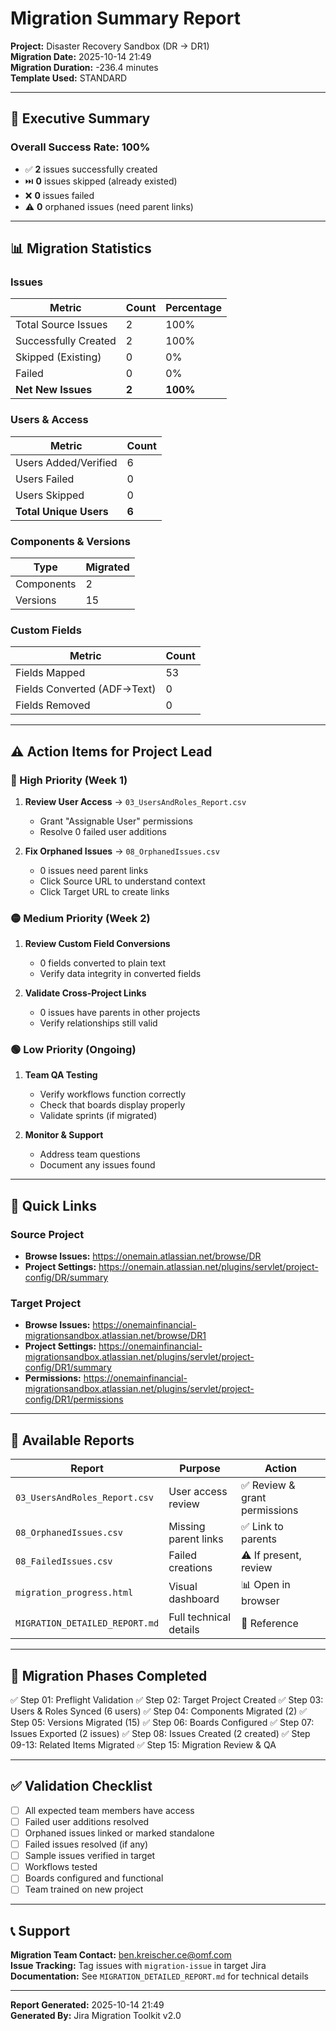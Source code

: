 # Migration Summary Report

**Project:** Disaster Recovery Sandbox (DR → DR1)  
**Migration Date:** 2025-10-14 21:49  
**Migration Duration:** -236.4 minutes  
**Template Used:** STANDARD

---

## 🎯 Executive Summary

### Overall Success Rate: **100%**

- ✅ **2** issues successfully created
- ⏭️ **0** issues skipped (already existed)
- ❌ **0** issues failed
- ⚠️ **0** orphaned issues (need parent links)

---

## 📊 Migration Statistics

### Issues
| Metric | Count | Percentage |
|--------|-------|------------|
| Total Source Issues | 2 | 100% |
| Successfully Created | 2 | 100% |
| Skipped (Existing) | 0 | 0% |
| Failed | 0 | 0% |
| **Net New Issues** | **2** | **100%** |

### Users & Access
| Metric | Count |
|--------|-------|
| Users Added/Verified | 6 |
| Users Failed | 0 |
| Users Skipped | 0 |
| **Total Unique Users** | **6** |

### Components & Versions
| Type | Migrated |
|------|----------|
| Components | 2 |
| Versions | 15 |

### Custom Fields
| Metric | Count |
|--------|-------|
| Fields Mapped | 53 |
| Fields Converted (ADF→Text) | 0 |
| Fields Removed | 0 |

---

## ⚠️ Action Items for Project Lead

### 🔴 High Priority (Week 1)
1. **Review User Access** → `03_UsersAndRoles_Report.csv`
   - Grant "Assignable User" permissions
   - Resolve 0 failed user additions

2. **Fix Orphaned Issues** → `08_OrphanedIssues.csv`
   - 0 issues need parent links
   - Click Source URL to understand context
   - Click Target URL to create links



### 🟡 Medium Priority (Week 2)
1. **Review Custom Field Conversions**
   - 0 fields converted to plain text
   - Verify data integrity in converted fields

2. **Validate Cross-Project Links**
   - 0 issues have parents in other projects
   - Verify relationships still valid

### 🟢 Low Priority (Ongoing)
1. **Team QA Testing**
   - Verify workflows function correctly
   - Check that boards display properly
   - Validate sprints (if migrated)

2. **Monitor & Support**
   - Address team questions
   - Document any issues found

---

## 🔗 Quick Links

### Source Project
- **Browse Issues:** https://onemain.atlassian.net/browse/DR
- **Project Settings:** https://onemain.atlassian.net/plugins/servlet/project-config/DR/summary

### Target Project
- **Browse Issues:** https://onemainfinancial-migrationsandbox.atlassian.net/browse/DR1
- **Project Settings:** https://onemainfinancial-migrationsandbox.atlassian.net/plugins/servlet/project-config/DR1/summary
- **Permissions:** https://onemainfinancial-migrationsandbox.atlassian.net/plugins/servlet/project-config/DR1/permissions

---

## 📁 Available Reports

| Report | Purpose | Action |
|--------|---------|--------|
| `03_UsersAndRoles_Report.csv` | User access review | ✅ Review & grant permissions |
| `08_OrphanedIssues.csv` | Missing parent links | ✅ Link to parents |
| `08_FailedIssues.csv` | Failed creations | ⚠️ If present, review |
| `migration_progress.html` | Visual dashboard | 📊 Open in browser |
| `MIGRATION_DETAILED_REPORT.md` | Full technical details | 📖 Reference |

---

## 🎯 Migration Phases Completed

✅ Step 01: Preflight Validation
✅ Step 02: Target Project Created
✅ Step 03: Users & Roles Synced (6 users)
✅ Step 04: Components Migrated (2)
✅ Step 05: Versions Migrated (15)
✅ Step 06: Boards Configured
✅ Step 07: Issues Exported (2 issues)
✅ Step 08: Issues Created (2 created)
✅ Step 09-13: Related Items Migrated
✅ Step 15: Migration Review & QA

---

## ✅ Validation Checklist

- [ ] All expected team members have access
- [ ] Failed user additions resolved
- [ ] Orphaned issues linked or marked standalone
- [ ] Failed issues resolved (if any)
- [ ] Sample issues verified in target
- [ ] Workflows tested
- [ ] Boards configured and functional
- [ ] Team trained on new project

---

## 📞 Support

**Migration Team Contact:** ben.kreischer.ce@omf.com  
**Issue Tracking:** Tag issues with `migration-issue` in target Jira  
**Documentation:** See `MIGRATION_DETAILED_REPORT.md` for technical details

---

**Report Generated:** 2025-10-14 21:49  
**Generated By:** Jira Migration Toolkit v2.0


